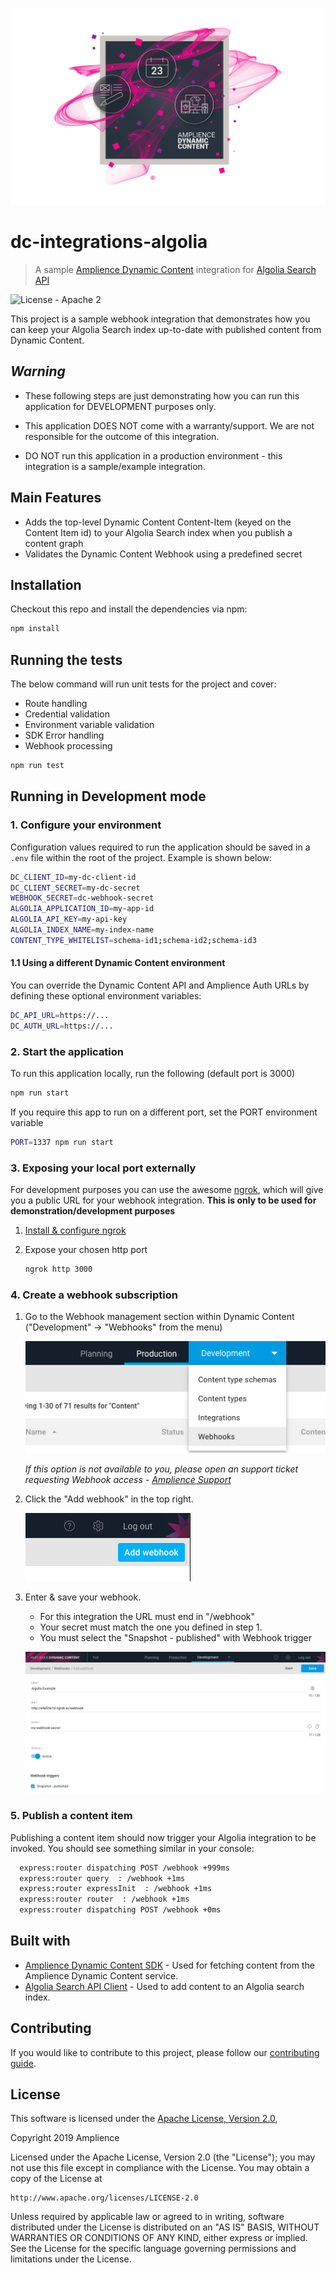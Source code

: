 [![Amplience Dynamic Content](media/header.png)](https://amplience.com/dynamic-content)

# dc-integrations-algolia

> A sample [Amplience Dynamic Content]((https://amplience.com/dynamic-content)) integration for [Algolia Search API](https://www.algolia.com/products/search/)

![License - Apache 2](https://img.shields.io/badge/license-Apache%202-blue.svg)

This project is a sample webhook integration that demonstrates how you can keep your Algolia Search index up-to-date with published content from Dynamic Content.

## _Warning_ 

* These following steps are just demonstrating how you can run this application for DEVELOPMENT purposes only.

* This application DOES NOT come with a warranty/support. We are not responsible for the outcome of this integration.

* DO NOT run this application in a production environment - this integration is a sample/example integration.

## Main Features

* Adds the top-level Dynamic Content Content-Item (keyed on the Content Item id) to your Algolia Search index when you publish a content graph
* Validates the Dynamic Content Webhook using a predefined secret

## Installation

Checkout this repo and install the dependencies via npm:

``` sh
npm install 
```

## Running the tests
The below command will run unit tests for the project and cover:
* Route handling
* Credential validation
* Environment variable validation
* SDK Error handling
* Webhook processing

```bash
npm run test
```

## Running in Development mode 

### 1. Configure your environment

Configuration values required to run the application should be saved in a `.env` file within the root of the project. Example is shown below:

```bash
DC_CLIENT_ID=my-dc-client-id
DC_CLIENT_SECRET=my-dc-secret
WEBHOOK_SECRET=dc-webhook-secret
ALGOLIA_APPLICATION_ID=my-app-id
ALGOLIA_API_KEY=my-api-key
ALGOLIA_INDEX_NAME=my-index-name
CONTENT_TYPE_WHITELIST=schema-id1;schema-id2;schema-id3
```

#### 1.1 Using a different Dynamic Content environment
You can override the Dynamic Content API and Amplience Auth URLs by defining these optional environment variables:
```bash
DC_API_URL=https://...
DC_AUTH_URL=https://...
```

### 2. Start the application
To run this application locally, run the following (default port is 3000)

```bash
npm run start
```

If you require this app to run on a different port, set the PORT environment variable

```bash
PORT=1337 npm run start 
``` 

### 3. Exposing your local port externally

For development purposes you can use the awesome [ngrok](https://ngrok.com/), which will give you a public URL for your webhook integration. **This is only to be used for demonstration/development purposes**

1. [Install & configure ngrok](https://ngrok.com/download)

2. Expose your chosen http port
    ```bash
    ngrok http 3000
    ```

### 4. Create a webhook subscription

1. Go to the Webhook management section within Dynamic Content ("Development" -> "Webhooks" from the menu) 
  
    ![DC - Webhook menu](media/dc-webhook-menu.png)
    
    _If this option is not available to you, please open an support ticket requesting Webhook access - [Amplience Support](https://support.amplience.com/)_
2. Click the "Add webhook" in the top right.

    ![DC - Add webhook button](media/dc-add-webhook-button.png)

3. Enter & save your webhook.
    * For this integration the URL must end in "/webhook"
    * Your secret must match the one you defined in step 1.
    * You must select the "Snapshot - published" with Webhook trigger 

    ![DC - Add Webhook Form](media/dc-add-webhook-form.png)


### 5. Publish a content item

Publishing a content item should now trigger your Algolia integration to be invoked. You should see something similar in your console:

```bash
  express:router dispatching POST /webhook +999ms
  express:router query  : /webhook +1ms
  express:router expressInit  : /webhook +1ms
  express:router router  : /webhook +1ms
  express:router dispatching POST /webhook +0ms
```

## Built with
* [Amplience Dynamic Content SDK](https://www.npmjs.com/package/dc-management-sdk-js) - Used for fetching content from the Amplience Dynamic Content service.
* [Algolia Search API Client](https://www.npmjs.com/package/algoliasearch) - Used to add content to an Algolia search index.

## Contributing

If you would like to contribute to this project, please follow our [contributing guide](./CONTRIBUTING.md).

## License

This software is licensed under the [Apache License, Version 2.0](http://www.apache.org/licenses/LICENSE-2.0),

Copyright 2019 Amplience

Licensed under the Apache License, Version 2.0 (the "License");
you may not use this file except in compliance with the License.
You may obtain a copy of the License at

    http://www.apache.org/licenses/LICENSE-2.0

Unless required by applicable law or agreed to in writing, software
distributed under the License is distributed on an "AS IS" BASIS,
WITHOUT WARRANTIES OR CONDITIONS OF ANY KIND, either express or implied.
See the License for the specific language governing permissions and
limitations under the License.
